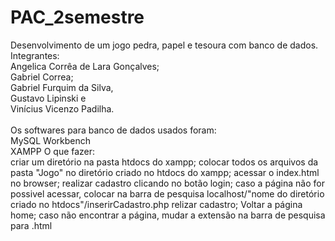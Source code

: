 # PAC_2semestre
 Desenvolvimento de um jogo pedra, papel e tesoura com banco de dados.<br>
 Integrantes:<br>
    Angelica Corrêa de Lara Gonçalves;<br>
    Gabriel Correa;<br> 
    Gabriel Furquim da Silva,<br>
    Gustavo Lipinski e<br>
    Vinícius Vicenzo Padilha.
    <br><br>
 Os softwares para banco de dados usados foram:<br> 
    MySQL Workbench<br>
    XAMPP
 O que fazer:<br>
    criar um diretório na pasta htdocs do xampp;
    colocar todos os arquivos da pasta "Jogo" no diretório criado no htdocs do xampp;
    acessar o index.html no browser;
    realizar cadastro clicando no botão login;
    caso a página não for possivel acessar, 
    colocar na barra de pesquisa localhost/"nome do diretório criado no htdocs"/inserirCadastro.php
    relizar cadastro;
    Voltar a página home;
    caso não encontrar a página, mudar a extensão na barra de pesquisa para .html
